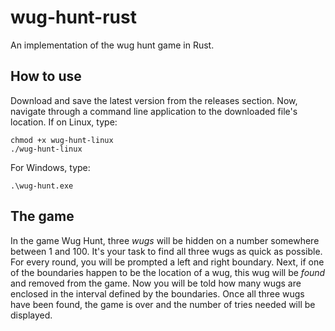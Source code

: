 # wug-hunt-rust
An implementation of the wug hunt game in Rust.

## How to use
Download and save the latest version from the releases section. Now, navigate through a command line application to the downloaded file's location. If on Linux, type:
```
chmod +x wug-hunt-linux  
./wug-hunt-linux
```
For Windows, type:
```
.\wug-hunt.exe
```

## The game
In the game Wug Hunt, three _wugs_ will be hidden on a number somewhere between 1 and 100. It's your task to find all three wugs as quick as possible. For every round, you will be prompted a left and right boundary. Next, if one of the boundaries happen to be the location of a wug, this wug will be _found_ and removed from the game. Now you will be told how many wugs are enclosed in the interval defined by the boundaries. Once all three wugs have been found, the game is over and the number of tries needed will be displayed. 